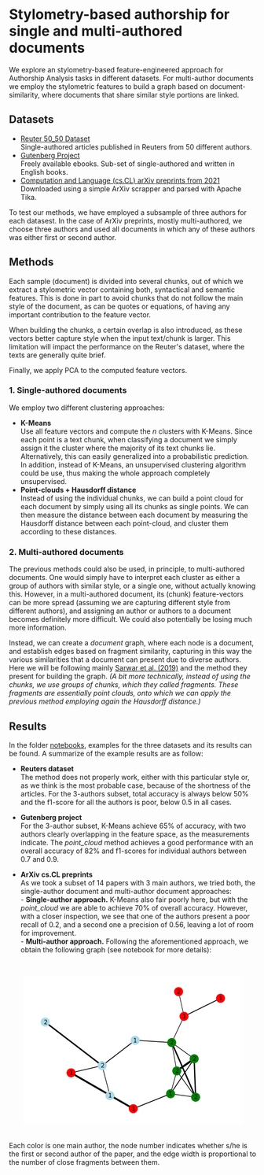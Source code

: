 # Stylometry-based authorship for single and multi-authored documents

We explore an stylometry-based feature-engineered approach for Authorship Analysis tasks in different datasets. For multi-author documents we employ the stylometric features to build a graph based on document-similarity, where documents that share similar style portions are linked. 

## Datasets

- [Reuter 50_50 Dataset](https://archive.ics.uci.edu/ml/datasets/Reuter_50_50) <br> 
Single-authored articles published in Reuters from 50 different authors. 
- [Gutenberg Project](https://www.gutenberg.org/)
<br> Freely available ebooks. Sub-set of single-authored and written in English books. 
- [Computation and Language (cs.CL) arXiv preprints from 2021](https://arxiv.org/)
<br> Downloaded using a simple ArXiv scrapper and parsed with Apache Tika.

To test our methods, we have employed a subsample of three authors for each datasest. In the case of ArXiv preprints, mostly multi-authored, we choose three authors and used all documents in which any of these authors was either first or second author. 

## Methods

Each sample (document) is divided into several chunks, out of which we extract a stylometric vector containing both, syntactical and semantic features. This is done in part to avoid chunks that do not follow the main style of the document, as can be quotes or equations, of having any important contribution to the feature vector. 

When building the chunks, a certain overlap is also introduced, as these vectors better capture style when the input text/chunk is larger. This limitation will impact the performance on the Reuter's dataset, where the texts are generally quite brief. 

Finally, we apply PCA to the computed feature vectors.

### 1. Single-authored documents

We employ two different clustering approaches: 

- **K-Means** <br>
Use all feature vectors and compute the $n$ clusters with K-Means. Since each point is a text chunk, when classifying a document we simply assign it the cluster where the majority of its text chunks lie. Alternatively, this can easily generalized into a probabilistic prediction. In addition, instead of K-Means, an unsupervised clustering algorithm could be use, thus making the whole approach completely unsupervised. 
- **Point-clouds + Hausdorff distance** <br>
Instead of using the individual chunks, we can build a point cloud for each document by simply using all its chunks as single points. We can then measure the distance between each document by measuring the Hausdorff distance between each point-cloud, and cluster them according to these distances. 

### 2. Multi-authored documents 

The previous methods could also be used, in principle, to multi-authored documents. One would simply have to interpret each cluster as either a group of authors with similar style, or a single one, without actually knowing this. However, in a multi-authored document, its (chunk) feature-vectors can be more spread (assuming we are capturing different style from different authors), and assigning an author or authors to a document becomes definitely more difficult. We could also potentially be losing much more information. 

Instead, we can create a _document_ graph, where each node is a document, and establish edges based on fragment similarity, capturing in this way the various similarities that a document can present due to diverse authors. Here we will be following mainly [Sarwar et al. (2019)](https://wlv.openrepository.com/handle/2436/623699) and the method they present for building the graph. _(A bit more technically, instead of using the chunks, we use groups of chunks, which they called fragments. These fragments are essentially point clouds, onto which we can apply the previous method employing again the Hausdorff distance.)_


## Results

In the folder [notebooks](https://github.com/Mi-CS/stylometric_features/tree/master/notebooks), examples for the three datasets and its results can be found. A summarize of the example results are as follow: 

- **Reuters dataset** <br>
The method does not properly work, either with this particular style or, as we think is the most probable case, because of the shortness of the articles. For the 3-authors subset, total accuracy is always below 50% and the f1-score for all the authors is poor, below 0.5 in all cases. 

- **Gutenberg project** <br>
For the 3-author subset, K-Means achieve 65% of accuracy, with two authors clearly overlapping in the feature space, as the measurements indicate. The *point_cloud* method achieves a good performance with an overall accuracy of 82% and f1-scores for individual authors between 0.7 and 0.9. 

- **ArXiv cs.CL preprints** <br>
As we took a subset of 14 papers with 3 main authors, we tried both, the single-author document and multi-author document approaches: 
<br> - **Single-author approach.** K-Means also fair poorly here, but with the *point_cloud* we are able to achieve 70% of overall accuracy. However, with a closer inspection, we see that one of the authors present a poor recall of 0.2, and a second one a precision of 0.56, leaving a lot of room for improvement. 
<br> - **Multi-author approach.** Following the aforementioned approach, we obtain the following graph (see notebook for more details): 
<br>
<p align="middle">
  <img src="figures/graph.png"/>
 </p>
<br> Each color is one main author, the node number indicates whether s/he is the first or second author of the paper, and the edge width is proportional to the number of close fragments between them. 
